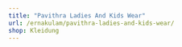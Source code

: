 ```yaml
---
title: "Pavithra Ladies And Kids Wear"
url: /ernakulam/pavithra-ladies-and-kids-wear/
shop: Kleidung
---
```

